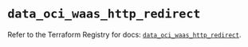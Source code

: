 # `data_oci_waas_http_redirect`

Refer to the Terraform Registry for docs: [`data_oci_waas_http_redirect`](https://registry.terraform.io/providers/oracle/oci/7.19.0/docs/data-sources/waas_http_redirect).
